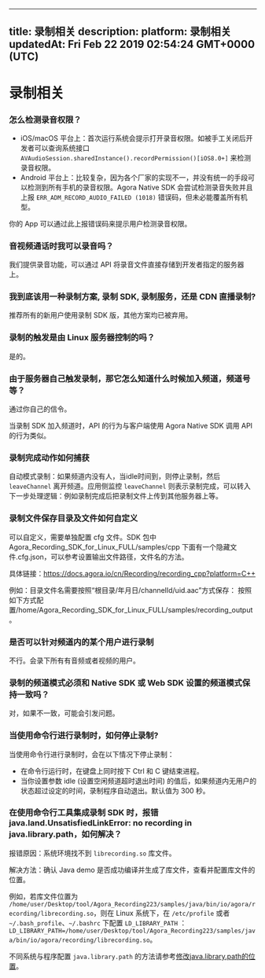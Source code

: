 
---
title: 录制相关
description: 
platform: 录制相关
updatedAt: Fri Feb 22 2019 02:54:24 GMT+0000 (UTC)
---
# 录制相关
### 怎么检测录音权限？

* iOS/macOS 平台上：首次运行系统会提示打开录音权限。如被手工关闭后开发者可以查询系统接口 `AVAudioSession.sharedInstance().recordPermission()[iOS8.0+]` 来检测录音权限。 
* Android 平台上：比较复杂，因为各个厂家的实现不一，并没有统一的手段可以检测到所有手机的录音权限。Agora Native SDK 会尝试检测录音失败并且上报 `ERR_ADM_RECORD_AUDIO_FAILED (1018)` 错误码，但未必能覆盖所有机型。

你的 App 可以通过此上报错误码来提示用户检测录音权限。

### 音视频通话时我可以录音吗？

我们提供录音功能，可以通过 API 将录音文件直接存储到开发者指定的服务器上。

### 我到底该用一种录制方案, 录制 SDK, 录制服务，还是 CDN 直播录制?

推荐所有的新用户使用录制 SDK 版，其他方案均已被弃用。

### 录制的触发是由 Linux 服务器控制的吗？
是的。

### 由于服务器自己触发录制，那它怎么知道什么时候加入频道，频道号等？
通过你自己的信令。

当录制 SDK 加入频道时，API 的行为与客户端使用 Agora Native SDK 调用 API 的行为类似。

### 录制完成动作如何捕获

自动模式录制：如果频道内没有人，当idle时间到，则停止录制，然后 `leaveChannel` 离开频道。应用侧监控 `leaveChannel` 则表示录制完成，可以转入下一步处理逻辑：例如录制完成后把录制文件上传到其他服务器上等。

### 录制文件保存目录及文件如何自定义

可以自定义，需要单独配置 cfg 文件。SDK 包中 Agora_Recording_SDK_for_Linux_FULL/samples/cpp 下面有一个隐藏文件.cfg.json，可以参考设置输出文件路径，文件名的方法。

具体链接：https://docs.agora.io/cn/Recording/recording_cpp?platform=C++

例如：目录文件名需要按照“根目录/年月日/channelId/uid.aac”方式保存： 按照如下方式配置/home/Agora_Recording_SDK_for_Linux_FULL/samples/recording_output。

### 是否可以针对频道内的某个用户进行录制
不行。会录下所有有音频或者视频的用户。

### 录制的频道模式必须和 Native SDK 或 Web SDK 设置的频道模式保持一致吗？
对，如果不一致，可能会引发问题。

### 当使用命令行进行录制时，如何停止录制?

当使用命令行进行录制时，会在以下情况下停止录制：

* 在命令行运行时，在键盘上同时按下 Ctrl 和 C 键结束进程。
* 当你设置参数 idle (设置空闲频道超时退出时间) 的值后，如果频道内无用户的状态超过设定的时间，录制程序自动退出。默认值为 300 秒。

### 在使用命令行工具集成录制 SDK 时，报错 java.land.UnsatisfiedLinkError: no recording in java.library.path，如何解决？

报错原因：系统环境找不到 `librecording.so` 库文件。

解决方法：确认 Java demo 是否成功编译并生成了库文件，查看并配置库文件的位置。

例如，若库文件位置为 `/home/user/Desktop/tool/Agora_Recording223/samples/java/bin/io/agora/recording/librecording.so`，则在 Linux 系统下，在 `/etc/profile` 或者 `~/.bash_profile`、`~/.bashrc` 下配置 `LD_LIBRARY_PATH` ：`LD_LIBRARY_PATH=/home/user/Desktop/tool/Agora_Recording223/samples/java/bin/io/agora/recording/librecording.so`。

不同系统与程序配置 `java.library.path` 的方法请参考[修改java.library.path的位置](https://blog.csdn.net/quqibing001/article/details/51201768)。
